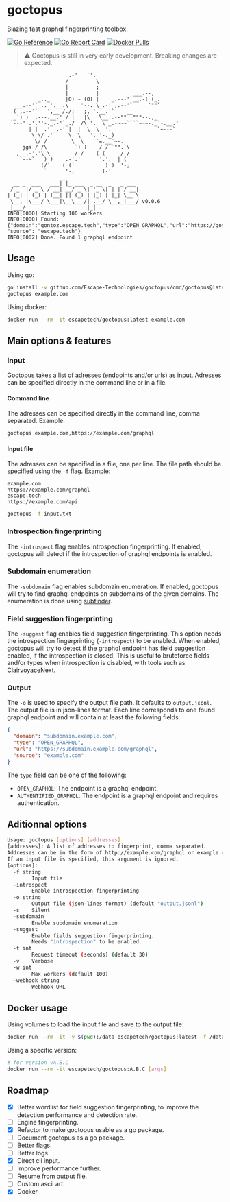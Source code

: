 # goctopus

Blazing fast graphql fingerprinting toolbox.

[![Go Reference](https://pkg.go.dev/badge/github.com/Escape-Technologies/goctopus.svg)](https://pkg.go.dev/github.com/Escape-Technologies/goctopus)
[![Go Report Card](https://goreportcard.com/badge/github.com/Escape-Technologies/goctopus)](https://goreportcard.com/report/github.com/Escape-Technologies/goctopus)
[![Docker Pulls](https://img.shields.io/docker/pulls/escapetech/goctopus)](https://hub.docker.com/r/escapetech/goctopus)

> ⚠️ Goctopus is still in very early development. Breaking changes are expected.

`````TEXT
                    .-'   `'.
                   /         \
                   |         ;
                   |         |           ___.--,
          _.._     |0) ~ (0) |    _.---'`__.-( (_.
   __.--'`_.. '.__.\    '--. \_.-' ,.--'`     `""`
  ( ,.--'`   ',__ /./;   ;, '.__.'`    __
  _`) )  .---.__.' / |   |\   \__..--""  """--.,_
 `---' .'.''-._.-'`_./  /\ '.  \ _.-~~~````~~~-._`-.__.'
       | |  .' _.-' |  |  \  \  '.               `~---`
        \ \/ .'     \  \   '. '-._)
         \/ /        \  \    `=.__`~-.
     jgs / /\         `) )    / / `"".`\
   , _.-'.'\ \        / /    ( (     / /
    `--~`   ) )    .-'.'      '.'.  | (
           (/`    ( (`          ) )  '-;
            `      '-;         (-'
                  _
  __ _  ___   ___| |_ ___  _ __  _   _ ___
 / _` |/ _ \ / __| __/ _ \| '_ \| | | / __|
| (_| | (_) | (__| || (_) | |_) | |_| \__ \
 \__, |\___/ \___|\__\___/| .__/ \__,_|___/ v0.0.6
 |___/                    |_|
INFO[0000] Starting 100 workers
INFO[0000] Found: {"domain":"gontoz.escape.tech","type":"OPEN_GRAPHQL","url":"https://gontoz.escape.tech", "source": "escape.tech"}
INFO[0002] Done. Found 1 graphql endpoint
`````

## Usage

Using go:

```BASH
go install -v github.com/Escape-Technologies/goctopus/cmd/goctopus@latest
goctopus example.com
```

Using docker:

```BASH
docker run --rm -it escapetech/goctopus:latest example.com
```

## Main options & features

### Input

Goctopus takes a list of adresses (endpoints and/or urls) as input.
Adresses can be specified directly in the command line or in a file.

#### Command line

The adresses can be specified directly in the command line, comma separated.
Example:

```BASH
goctopus example.com,https://example.com/graphql
```

#### Input file

The adresses can be specified in a file, one per line.
The file path should be specified using the `-f` flag.
Example:

```TEXT
example.com
https://example.com/graphql
escape.tech
https://example.com/api
```

```BASH
goctopus -f input.txt
```

### Introspection fingerprinting

The `-introspect` flag enables introspection fingerprinting.
If enabled, goctopus will detect if the introspection of graphql endpoints is enabled.

### Subdomain enumeration

The `-subdomain` flag enables subdomain enumeration.
If enabled, goctopus will try to find graphql endpoints on subdomains of the given domains.
The enumeration is done using [subfinder](https://github.com/projectdiscovery/subfinder).

### Field suggestion fingerprinting

The `-suggest` flag enables field suggestion fingerprinting.
This option needs the introspection fingerprinting (`-introspect`) to be enabled.
When enabled, goctopus will try to detect if the graphql endpoint has field suggestion enabled, if the introspection is closed.
This is useful to bruteforce fields and/or types when introspection is disabled, with tools such as [ClairvoyaceNext](https://github.com/Escape-Technologies/ClairvoyanceNext).

### Output

The `-o` is used to specify the output file path. It defaults to `output.jsonl`.  
The output file is in json-lines format.
Each line corresponds to one found graphql endpoint and will contain at least the following fields:

```JSON
{
  "domain": "subdomain.example.com",
  "type": "OPEN_GRAPHQL",
  "url": "https://subdomain.example.com/graphql",
  "source": "example.com"
}
```

The `type` field can be one of the following:

- `OPEN_GRAPHQL`: The endpoint is a graphql endpoint.
- `AUTHENTIFIED_GRAPHQL`: The endpoint is a graphql endpoint and requires authentication.

## Aditionnal options

```BASH
Usage: goctopus [options] [addresses]
[addresses]: A list of addresses to fingerprint, comma separated.
Addresses can be in the form of http://example.com/graphql or example.com.
If an input file is specified, this argument is ignored.
[options]:
  -f string
    	Input file
  -introspect
    	Enable introspection fingerprinting
  -o string
    	Output file (json-lines format) (default "output.jsonl")
  -s	Silent
  -subdomain
    	Enable subdomain enumeration
  -suggest
    	Enable fields suggestion fingerprinting.
    	Needs "introspection" to be enabled.
  -t int
    	Request timeout (seconds) (default 30)
  -v	Verbose
  -w int
    	Max workers (default 100)
  -webhook string
    	Webhook URL
```

## Docker usage

Using volumes to load the input file and save to the output file:

```BASH
docker run --rm -it -v $(pwd):/data escapetech/goctopus:latest -f /data/input.txt -o /data/output.jsonl
```

Using a specific version:

```BASH
# for version vA.B.C
docker run --rm -it escapetech/goctopus:A.B.C [args]
```

## Roadmap

- [x] Better wordlist for field suggestion fingerprinting, to improve the detection performance and detection rate.
- [ ] Engine fingerprinting.
- [x] Refactor to make goctopus usable as a go package.
- [ ] Document goctopus as a go package.
- [ ] Better flags.
- [ ] Better logs.
- [x] Direct cli input.
- [ ] Improve performance further.
- [ ] Resume from output file.
- [ ] Custom ascii art.
- [x] Docker
